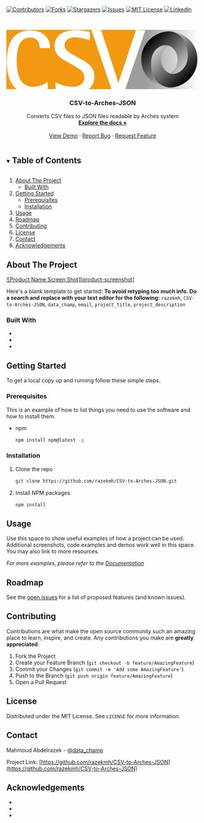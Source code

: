 <!--
*** Thanks for checking out the Best-README-Template. If you have a suggestion
*** that would make this better, please fork the repo and create a pull request
*** or simply open an issue with the tag "enhancement".
*** Thanks again! Now go create something AMAZING! :D
***
***
***
*** To avoid retyping too much info. Do a search and replace for the following:
*** razekmh, CSV-to-Arches-JSON, data_champ, email, project_title, project_description
-->



<!-- PROJECT SHIELDS -->
<!--
*** I'm using markdown "reference style" links for readability.
*** Reference links are enclosed in brackets [ ] instead of parentheses ( ).
*** See the bottom of this document for the declaration of the reference variables
*** for contributors-url, forks-url, etc. This is an optional, concise syntax you may use.
*** https://www.markdownguide.org/basic-syntax/#reference-style-links
-->
[![Contributors][contributors-shield]][contributors-url]
[![Forks][forks-shield]][forks-url]
[![Stargazers][stars-shield]][stars-url]
[![Issues][issues-shield]][issues-url]
[![MIT License][license-shield]][license-url]
[![LinkedIn][linkedin-shield]][linkedin-url]



<!-- PROJECT LOGO -->
<br />
<p align="center">
  <a href="https://github.com/razekmh/CSV-to-Arches-JSON">
    <img src="images/logo.png" alt="Logo" width="%80" height="%80">
  </a>

  <h3 align="center">CSV-to-Arches-JSON</h3>

  <p align="center">
    Converts CSV files to JSON files readable by Arches system
    <br />
    <a href="https://github.com/razekmh/CSV-to-Arches-JSON"><strong>Explore the docs »</strong></a>
    <br />
    <br />
    <a href="https://github.com/razekmh/CSV-to-Arches-JSON">View Demo</a>
    ·
    <a href="https://github.com/razekmh/CSV-to-Arches-JSON/issues">Report Bug</a>
    ·
    <a href="https://github.com/razekmh/CSV-to-Arches-JSON/issues">Request Feature</a>
  </p>
</p>



<!-- TABLE OF CONTENTS -->
<details open="open">
  <summary><h2 style="display: inline-block">Table of Contents</h2></summary>
  <ol>
    <li>
      <a href="#about-the-project">About The Project</a>
      <ul>
        <li><a href="#built-with">Built With</a></li>
      </ul>
    </li>
    <li>
      <a href="#getting-started">Getting Started</a>
      <ul>
        <li><a href="#prerequisites">Prerequisites</a></li>
        <li><a href="#installation">Installation</a></li>
      </ul>
    </li>
    <li><a href="#usage">Usage</a></li>
    <li><a href="#roadmap">Roadmap</a></li>
    <li><a href="#contributing">Contributing</a></li>
    <li><a href="#license">License</a></li>
    <li><a href="#contact">Contact</a></li>
    <li><a href="#acknowledgements">Acknowledgements</a></li>
  </ol>
</details>



<!-- ABOUT THE PROJECT -->
## About The Project

[![Product Name Screen Shot][product-screenshot]](https://example.com)

Here's a blank template to get started:
**To avoid retyping too much info. Do a search and replace with your text editor for the following:**
`razekmh`, `CSV-to-Arches-JSON`, `data_champ`, `email`, `project_title`, `project_description`


### Built With

* []()
* []()
* []()



<!-- GETTING STARTED -->
## Getting Started

To get a local copy up and running follow these simple steps.

### Prerequisites

This is an example of how to list things you need to use the software and how to install them.
* npm
  ```sh
  npm install npm@latest -g
  ```

### Installation

1. Clone the repo
   ```sh
   git clone https://github.com/razekmh/CSV-to-Arches-JSON.git
   ```
2. Install NPM packages
   ```sh
   npm install
   ```



<!-- USAGE EXAMPLES -->
## Usage

Use this space to show useful examples of how a project can be used. Additional screenshots, code examples and demos work well in this space. You may also link to more resources.

_For more examples, please refer to the [Documentation](https://example.com)_



<!-- ROADMAP -->
## Roadmap

See the [open issues](https://github.com/razekmh/CSV-to-Arches-JSON/issues) for a list of proposed features (and known issues).



<!-- CONTRIBUTING -->
## Contributing

Contributions are what make the open source community such an amazing place to learn, inspire, and create. Any contributions you make are **greatly appreciated**.

1. Fork the Project
2. Create your Feature Branch (`git checkout -b feature/AmazingFeature`)
3. Commit your Changes (`git commit -m 'Add some AmazingFeature'`)
4. Push to the Branch (`git push origin feature/AmazingFeature`)
5. Open a Pull Request



<!-- LICENSE -->
## License

Distributed under the MIT License. See `LICENSE` for more information.



<!-- CONTACT -->
## Contact

Mahmoud Abdelrazek - [@data_champ](https://twitter.com/data_champ)

Project Link: [https://github.com/razekmh/CSV-to-Arches-JSON](https://github.com/razekmh/CSV-to-Arches-JSON)



<!-- ACKNOWLEDGEMENTS -->
## Acknowledgements

* []()
* []()
* []()





<!-- MARKDOWN LINKS & IMAGES -->
<!-- https://www.markdownguide.org/basic-syntax/#reference-style-links -->
[contributors-shield]: https://img.shields.io/github/contributors/razekmh/repo.svg?style=for-the-badge
[contributors-url]: https://github.com/razekmh/CSV-to-Arches-JSON/graphs/contributors
[forks-shield]: https://img.shields.io/github/forks/razekmh/repo.svg?style=for-the-badge
[forks-url]: https://github.com/razekmh/CSV-to-Arches-JSON/network/members
[stars-shield]: https://img.shields.io/github/stars/razekmh/repo.svg?style=for-the-badge
[stars-url]: https://github.com/razekmh/CSV-to-Arches-JSON/stargazers
[issues-shield]: https://img.shields.io/github/issues/razekmh/repo.svg?style=for-the-badge
[issues-url]: https://github.com/razekmh/CSV-to-Arches-JSON/issues
[license-shield]: https://img.shields.io/github/license/razekmh/repo.svg?style=for-the-badge
[license-url]: https://github.com/razekmh/CSV-to-Arches-JSON/blob/master/LICENSE.txt
[linkedin-shield]: https://img.shields.io/badge/-LinkedIn-black.svg?style=for-the-badge&logo=linkedin&colorB=555
[linkedin-url]: https://linkedin.com/in/razekmh